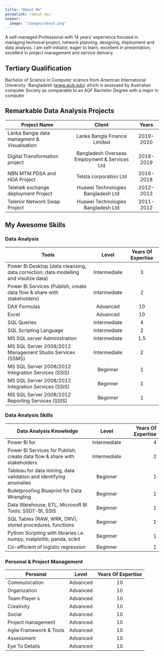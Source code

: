 ```yaml
---
title: "About Me"
permalink: /about-me/
header:
  image: "/images/about.png"
---
```


 A self-managed Professional with 14 years’ experience focused in managing technical project, network planning, designing, deployment and data analysis. I am self-initiator, eager to learn, excellent in presentation, excellent in project management and service delivery.

## Tertiary Qualification 

Bachelor of Science in Computer science from American International University -Bangladesh 
(www.aiub.edu) which is assessed by Australian computer Society as comparable to an AQF Bachelor Degree with a major in computin 

## Remarkable Data Analysis Projects

| Project Name                                            |Client                                          | Years                            |
| --------------------------------------------------------|:----------------------------------------------:| :-------------------------------:|
| Lanka Bangla data managment & Visualisation             | Lanka Bangla Finance Limited                   | 2019-2020                        |
| Digital Transformation project                          | Bangladesh Overseas Employment & Services Ltd  | 2018-2019                        |
| NBN MTM PDSA and HDA Project                            | Telsta corporation Ltd                         | 2016-2018                        |
| Teletalk exchange deployment Project                    | Huawei Technologies Bangladesh Ltd             | 2012-2013                        |
| Telenor Network Swap Project                            | Huawei Technologies Bangladesh Ltd             | 2011-2012                        |

## My Awesome Skills


### Data Analysis 

| Tools                                                                                        |Level                   | Years Of Expertise               |
| -------------------------------------------------------------------------------------------- |:----------------------:| :-------------------------------:|
| Power Bi Desktop (data cleansing, data correction, data modelling and visulize data)         | Intermediate           | 3                                |
| Power Bi Services (Publish, create data flow & share with stakeholders)                      | Intermediate           | 2                                |
| DAX Formulas                                                                                 | Advanced               | 10                               |
| Excel                                                                                        | Advanced               | 10                               |
| SQL Queries                                                                                  | Intermediate           | 4                                |
| SQL Scripting Language                                                                       | Intermediate           | 2                                |
| MS SQL server Administration                                                                 | Intermediate           | 1.5                              |
| MS SQL Server 2008/2012 Management Studio Services (SSMS)                                    | Intermediate           | 2                                |
| MS SQL Server 2008/2012 Integration Services (SSIS)                                          | Beginner               | 1                                |
| MS SQL Server 2008/2012 Integration Services (SSIS)                                          | Beginner               | 1                                |
| MS SQL Server 2008/2012 Reporting Services (SSIS)                                            | Beginner               | 1                                |


### Data Analysis Skills 

|                                    Data Analysis Knowledge                                    |         Level          |      Years Of Expertise          |
| --------------------------------------------------------------------------------------------- |:----------------------:| --------------------------------:|
| Power Bi for                 | Intermediate           | 4                                |
| Power Bi Services for Publish, create data flow & share with stakeholders                     | Intermediate           | 2                                |
| Tableau for data mining, data validation and identifying anomalies                            | Beginner               | 1                                |
| Bulletproofing Blueprint for Data Wrangling                                                   | Beginner               | 1                                |
| Data Warehouse, ETL, Microsoft BI Tools: SSDT-BI, SSIS                                        | Beginner               | 1                                |
| SQL Tables (RAW, WRK, DRV), stored procedures, functions                                      | Beginner               | 1                                | 
| Python Scripting with libraries i.e. numpy, matplotlib, panda, scikit                         | Beginner               | 1                                |
| Co-efficient of logistic regression                                                           | Beginner               | 1                                |


### Personal & Project Management
 
| Personal                                                                                    | Level                            | Years Of Expertise               |
| ------------------------------------------------------------------------------------------- |:--------------------------------:| :-------------------------------:|
| Communication                                                                               | Advanced                         | 10                               |
| Organization                                                                                | Advanced                         | 10                               |
| Team Player s                                                                               | Advanced                         | 10                               |
| Creativity                                                                                  | Advanced                         | 10                               |
| Social                                                                                      | Advanced                         | 10                               |
| Project management                                                                          | Advanced                         | 10                               |
| Agile Framework & Tools                                                                     | Advanced                         | 10                               |
| Assessment                                                                                  | Advanced                         | 10                               |
| Eye To Details                                                                              | Advanced                         | 10                               |





  